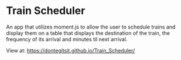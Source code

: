 # Train Scheduler

An app that utilizes moment.js to allow the user to schedule trains and display them on a table that displays the destination of the train, the frequency of its arrival and minutes til next arrival. 

View at: https://dontegitsit.github.io/Train_Scheduler/
